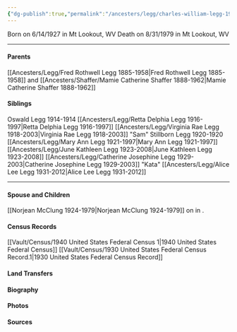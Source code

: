 ```yaml
---
{"dg-publish":true,"permalink":"/ancesters/legg/charles-william-legg-1927-1979/","tags":["Charles-William-Legg"]}
---
```


Born on  6/14/1927 in Mt Lookout, WV
Death on 8/31/1979 in Mt Lookout, WV

---
#### Parents

[[Ancesters/Legg/Fred Rothwell Legg 1885-1958\|Fred Rothwell Legg 1885-1958]] and [[Ancesters/Shaffer/Mamie Catherine Shaffer 1888-1962\|Mamie Catherine Shaffer 1888-1962]]
#### Siblings
Oswald Legg 1914-1914
[[Ancesters/Legg/Retta Delphia Legg 1916-1997\|Retta Delphia Legg 1916-1997]]
[[Ancesters/Legg/Virginia Rae Legg 1918-2003\|Virginia Rae Legg 1918-2003]] "Sam"
Stillborn Legg 1920-1920
[[Ancesters/Legg/Mary Ann Legg 1921-1997\|Mary Ann Legg 1921-1997]]
[[Ancesters/Legg/June Kathleen Legg 1923-2008\|June Kathleen Legg 1923-2008]]
[[Ancesters/Legg/Catherine Josephine Legg 1929-2003\|Catherine Josephine Legg 1929-2003]] "Kata"
[[Ancesters/Legg/Alice Lee Legg 1931-2012\|Alice Lee Legg 1931-2012]]

---
#### Spouse and Children
[[Norjean McClung 1924-1979\|Norjean McClung 1924-1979]] on <!-- link to date --> in <!-- link to place -->.
<!-- Link to child -->

#### Census Records
[[Vault/Census/1940 United States Federal Census 1\|1940 United States Federal Census]]
[[Vault/Census/1930 United States Federal Census Record.1\|1930 United States Federal Census Record]]


#### Land Transfers

#### Biography

#### Photos

#### Sources

